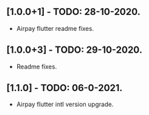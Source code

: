## [1.0.0+1] - TODO: 28-10-2020.

* Airpay flutter readme fixes.

## [1.0.0+3] - TODO: 29-10-2020.

* Readme fixes.


## [1.1.0] - TODO: 06-0-2021.

* Airpay flutter intl version upgrade.
